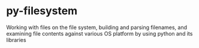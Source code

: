 # py-filesystem
Working with files on the file system, building and parsing filenames, and examining file contents against various OS platform by using python and its libraries
